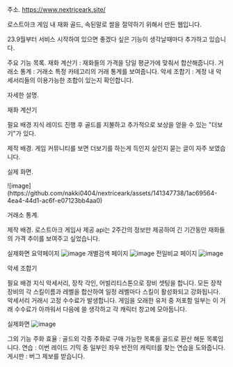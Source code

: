 주소. https://www.nextriceark.site/

로스트아크 게임 내 재화 골드, 속된말로 쌀을 절약하기 위해서 만든 웹입니다.

23.9월부터 서비스 시작하여 있으면 좋겠다 싶은 기능이 생각날때마다 추가하고 있습니다.

주요 기능 목록.
재화 계산기 : 재화들의 가격을 당일 평균가에 맞춰서 합산해줍니다.
거래소 통계 : 거래소 특정 카테고리의 거래 통계를 보여줍니다.
악세 조합기 : 계정 내 악세서리들의 이용가능한 조합이 있는지 확인합니다.

자세한 설명.

재화 계산기

필요 배경 지식
레이드 진행 후 골드를 지불하고 추가적으로 보상을 얻을 수 있는 "더보기"가 있다.

제작 배경.
게임 커뮤니티를 보면 더보기를 하는게 득인지 실인지 묻는 글이 자주 보였습니다.

실제 화면.
<p>![image](https://github.com/nakki0404/nextriceark/assets/141347738/1ac69564-4ea4-44d1-ac6f-e07123bb4aa0)</p>

거래소 통계.

제작 배경.
로스트아크 게임사 제공 api는 2주간의 정보만 제공하여 긴 기간동안 재화들의 가격 추이를 보여주고 싶었습니다.

실제화면
요약페이지
![image](https://github.com/nakki0404/nextriceark/assets/141347738/268ffd26-4789-4b18-899f-f868f41ce35e)
개별검색 페이지
![image](https://github.com/nakki0404/nextriceark/assets/141347738/8a46ed8b-27fb-484d-8023-50fb31634665)
전일비교 페이지
![image](https://github.com/nakki0404/nextriceark/assets/141347738/9d0f80cb-09a5-4cc4-a589-ca011c3e3fc4)

악세 조합기

필요 배경 지식
악세서리, 장착 각인, 어빌리티스톤으로 장비 셋팅을 합니다.
모든 장착 장비의 각 스킬이름과 레벨을 합산하여 일정 레벨마다 스킬이 활성화되고 강화됩니다.
악세서리 거래시 고정 수수료가 발생합니다.
게임을 오래한 유저 중 저포함 일부는 이 거래 수수료가 아까워서
다음에 쓸 생각하고 각 캐릭터 창고에 모아둡니다.

실제화면
![image](https://github.com/nakki0404/nextriceark/assets/141347738/1df006ff-a843-40e6-9ea5-26676cc79449)

그외 기능
주화 효율 : 골드외 각종 주화로 구매 가능한 목록을 골드로 환산 해둔 목록입니다.
연습 : 이번 레이드 기믹 중 일부인 좌우 반전의 캐릭터를 찾는 연습을 도와줍니다.
게시판 : 버그 제보를 받습니다.
